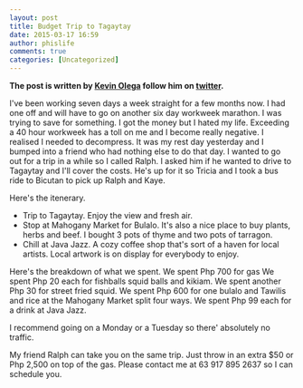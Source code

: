 ```yaml
---
layout: post
title: Budget Trip to Tagaytay
date: 2015-03-17 16:59
author: phislife
comments: true
categories: [Uncategorized]
---
```

<strong>The post is written by <a href="http://kevinolega.com">Kevin Olega</a> follow him on <a href="http://twitter.com/kevinolega">twitter</a>.</strong>

I've been working seven days a week straight for a few months now. I had one off and will have to go on another six day workweek marathon. I was trying to save for something. I got the money but I hated my life. Exceeding a 40 hour workweek has a toll on me and I become really negative. I realised I needed to decompress. It was my rest day yesterday and I bumped into a friend who had nothing else to do that day. I wanted to go out for a trip in a while so I called Ralph. I asked him if he wanted to drive to Tagaytay and I'll cover the costs. He's up for it so Tricia and I took a bus ride to Bicutan to pick up Ralph and Kaye.

Here's the itenerary.
- Trip to Tagaytay. Enjoy the view and fresh air.
- Stop at Mahogany Market for Bulalo. It's also a nice place to buy plants, herbs and beef. I bought 3 pots of thyme and two pots of tarragon.
- Chill at Java Jazz. A cozy coffee shop that's sort of a haven for local artists. Local artwork is on display for everybody to enjoy.

Here's the breakdown of what we spent.
We spent Php 700 for gas
We spent Php 20 each for fishballs squid balls and kikiam.
We spent another Php 30 for street fried squid.
We spent Php 600 for one bulalo and Tawilis and rice at the Mahogany Market split four ways.
We spent Php 99 each for a drink at Java Jazz.

I recommend going on a Monday or a Tuesday so there' absolutely no traffic.

My friend Ralph can take you on the same trip. Just throw in an extra $50 or Php 2,500 on top of the gas. Please contact me at 63 917 895 2637 so I can schedule you.
